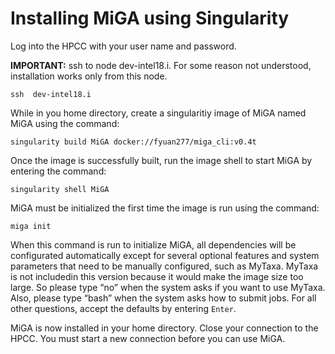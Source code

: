 # Installing MiGA using Singularity

Log into the HPCC with your user name and password.

**IMPORTANT:** ssh to node dev-intel18.i. For some reason not understood, installation works only from this node.

```text
ssh  dev-intel18.i
```

While in you home directory, create a singularitiy image of MiGA named MiGA using the command:

```text
singularity build MiGA docker://fyuan277/miga_cli:v0.4t
```

Once the image is successfully built, run the image shell to start MiGA by entering the command:

```text
singularity shell MiGA
```

MiGA must be initialized the first time the image is run using the command:

```text
miga init
```

When this command is run to initialize MiGA, all dependencies will be configurated automatically except for several optional features and system parameters that need to be manually configured, such as MyTaxa. MyTaxa is not includedin this version because it would make the image size too large. So please type “no” when the system asks if you want to use MyTaxa. Also, please type “bash” when the system asks how to submit jobs. For all other questions, accept the defaults by entering `Enter`.

MiGA is now installed in your home directory. Close your connection to the HPCC. You must start a new connection before you can use MiGA.

